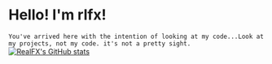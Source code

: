 # Hello! I'm rlfx!
```You've arrived here with the intention of looking at my code...Look at my projects, not my code. it's not a pretty sight.```
[![RealFX's GitHub stats](https://github-readme-stats.vercel.app/api?username=RealFx-Code&theme=darcula)](https://github.com/anuraghazra/github-readme-stats)
